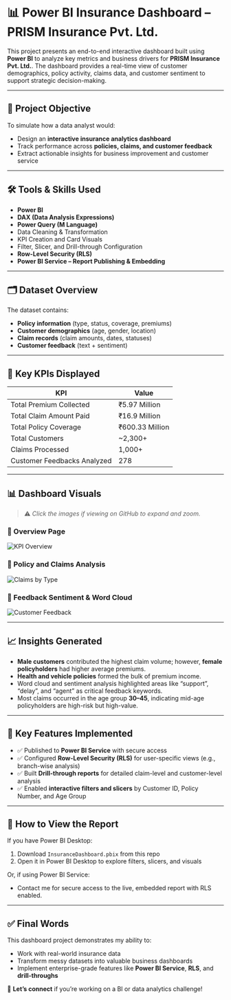 # 📊 Power BI Insurance Dashboard – PRISM Insurance Pvt. Ltd.

This project presents an end-to-end interactive dashboard built using **Power BI** to analyze key metrics and business drivers for **PRISM Insurance Pvt. Ltd.**. The dashboard provides a real-time view of customer demographics, policy activity, claims data, and customer sentiment to support strategic decision-making.

---

## 🎯 Project Objective

To simulate how a data analyst would:
- Design an **interactive insurance analytics dashboard**
- Track performance across **policies, claims, and customer feedback**
- Extract actionable insights for business improvement and customer service

---

## 🛠 Tools & Skills Used
- **Power BI**
- **DAX (Data Analysis Expressions)**
- **Power Query (M Language)**
- Data Cleaning & Transformation
- KPI Creation and Card Visuals
- Filter, Slicer, and Drill-through Configuration
- **Row-Level Security (RLS)**
- **Power BI Service – Report Publishing & Embedding**

---

## 🗂️ Dataset Overview

The dataset contains:
- **Policy information** (type, status, coverage, premiums)
- **Customer demographics** (age, gender, location)
- **Claim records** (claim amounts, dates, statuses)
- **Customer feedback** (text + sentiment)

---

## 📌 Key KPIs Displayed

| KPI                          | Value         |
|-----------------------------|---------------|
| Total Premium Collected     | ₹5.97 Million |
| Total Claim Amount Paid     | ₹16.9 Million |
| Total Policy Coverage       | ₹600.33 Million |
| Total Customers             | ~2,300+        |
| Claims Processed            | 1,000+         |
| Customer Feedbacks Analyzed| 278            |

---

## 📊 Dashboard Visuals

> ⚠️ *Click the images if viewing on GitHub to expand and zoom.*

### 🔹 Overview Page  
![KPI Overview](images/kpi-overview.png)

### 🔹 Policy and Claims Analysis  
![Claims by Type](images/dashboard1.png)

### 🔹 Feedback Sentiment & Word Cloud  
![Customer Feedback](images/feedback-analysis.png)

---

## 📈 Insights Generated

- **Male customers** contributed the highest claim volume; however, **female policyholders** had higher average premiums.
- **Health and vehicle policies** formed the bulk of premium income.
- Word cloud and sentiment analysis highlighted areas like “support”, “delay”, and “agent” as critical feedback keywords.
- Most claims occurred in the age group **30–45**, indicating mid-age policyholders are high-risk but high-value.

---

## 🚀 Key Features Implemented

- ✅ Published to **Power BI Service** with secure access  
- ✅ Configured **Row-Level Security (RLS)** for user-specific views (e.g., branch-wise analysis)  
- ✅ Built **Drill-through reports** for detailed claim-level and customer-level analysis  
- ✅ Enabled **interactive filters and slicers** by Customer ID, Policy Number, and Age Group  

---

## 📎 How to View the Report

If you have Power BI Desktop:
1. Download `InsuranceDashboard.pbix` from this repo
2. Open it in Power BI Desktop to explore filters, slicers, and visuals

Or, if using Power BI Service:
- Contact me for secure access to the live, embedded report with RLS enabled.

---

## ✅ Final Words

This dashboard project demonstrates my ability to:
- Work with real-world insurance data
- Transform messy datasets into valuable business dashboards
- Implement enterprise-grade features like **Power BI Service**, **RLS**, and **drill-throughs**

📩 **Let’s connect** if you’re working on a BI or data analytics challenge!
